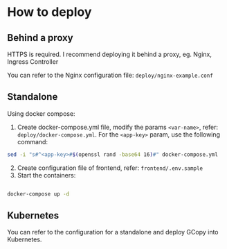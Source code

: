 # How to deploy

## Behind a proxy

HTTPS is required. I recommend deploying it behind a proxy, eg. Nginx, Ingress Controller

You can refer to the Nginx configuration file: `deploy/nginx-example.conf`

## Standalone

Using docker compose:

1. Create docker-compose.yml file, modify the params `<var-name>`, refer: `deploy/docker-compose.yml`. For the `<app-key>` param, use the following command:

```sh
sed -i "s#^<app-key>#$(openssl rand -base64 16)#" docker-compose.yml
```



2. Create configuration file of frontend, refer: `frontend/.env.sample`
3. Start the containers:

```sh

docker-compose up -d
```

## Kubernetes

You can refer to the configuration for a standalone and deploy GCopy into Kubernetes.